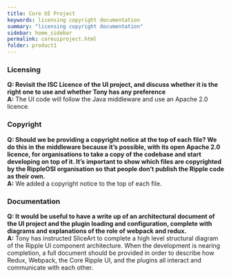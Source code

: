 ```yaml
---
title: Core UI Project
keywords: licensing copyright documentation
summary: "licensing copyright documentation"
sidebar: home_sidebar
permalink: coreuiproject.html
folder: product1
---
```


### Licensing  

**Q: Revisit the ISC Licence of the UI project, and discuss whether it is the right one to use and whether Tony has any preference**   
**A:** The UI code will follow the Java middleware and use an Apache 2.0 licence.  

### Copyright

**Q: Should we be providing a copyright notice at the top of each file? We do this in the middleware because it’s possible, with its open Apache 2.0 licence, for organisations to take a copy of the codebase and start developing on top of it. It’s important to show which files are copyrighted by the RippleOSI organisation so that people don’t publish the Ripple code as their own.**         
**A:** We added a copyright notice to the top of each file.

### Documentation

**Q: It would be useful to have a write up of an architectural document of the UI project and the plugin loading and configuration, complete with diagrams and explanations of the role of webpack and redux.**   
**A:** Tony has instructed SliceArt to complete a high level structural diagram of the Ripple UI component architecture. When the development is nearing completion, a full document should be provided in order to describe how Redux, Webpack, the Core Ripple UI, and the plugins all interact and communicate with each other.
